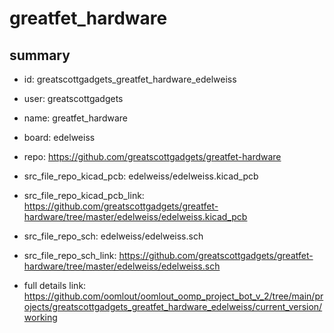 # greatfet_hardware
 
## summary 
* id: greatscottgadgets_greatfet_hardware_edelweiss
* user: greatscottgadgets
* name: greatfet_hardware
* board: edelweiss
* repo: https://github.com/greatscottgadgets/greatfet-hardware
* src_file_repo_kicad_pcb: edelweiss/edelweiss.kicad_pcb
* src_file_repo_kicad_pcb_link: https://github.com/greatscottgadgets/greatfet-hardware/tree/master/edelweiss/edelweiss.kicad_pcb


* src_file_repo_sch: edelweiss/edelweiss.sch
* src_file_repo_sch_link: https://github.com/greatscottgadgets/greatfet-hardware/tree/master/edelweiss/edelweiss.sch
* full details link: https://github.com/oomlout/oomlout_oomp_project_bot_v_2/tree/main/projects/greatscottgadgets_greatfet_hardware_edelweiss/current_version/working  






